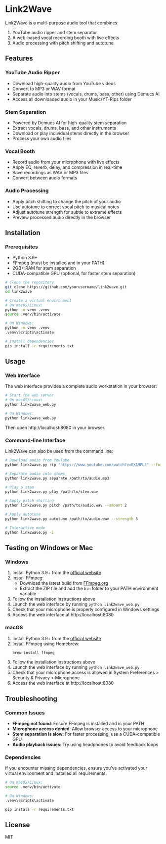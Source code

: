 # Link2Wave

Link2Wave is a multi-purpose audio tool that combines:
1. YouTube audio ripper and stem separator
2. A web-based vocal recording booth with live effects
3. Audio processing with pitch shifting and autotune

## Features

### YouTube Audio Ripper
- Download high-quality audio from YouTube videos
- Convert to MP3 or WAV format
- Separate audio into stems (vocals, drums, bass, other) using Demucs AI
- Access all downloaded audio in your Music/YT-Rips folder

### Stem Separation
- Powered by Demucs AI for high-quality stem separation
- Extract vocals, drums, bass, and other instruments
- Download or play individual stems directly in the browser
- Process your own audio files

### Vocal Booth
- Record audio from your microphone with live effects
- Apply EQ, reverb, delay, and compression in real-time
- Save recordings as WAV or MP3 files
- Convert between audio formats

### Audio Processing
- Apply pitch shifting to change the pitch of your audio
- Use autotune to correct vocal pitch to musical notes
- Adjust autotune strength for subtle to extreme effects
- Preview processed audio directly in the browser

## Installation

### Prerequisites
- Python 3.9+ 
- FFmpeg (must be installed and in your PATH)
- 2GB+ RAM for stem separation
- CUDA-compatible GPU (optional, for faster stem separation)

```bash
# Clone the repository
git clone https://github.com/yourusername/link2wave.git
cd link2wave

# Create a virtual environment
# On macOS/Linux:
python -m venv .venv
source .venv/bin/activate

# On Windows:
python -m venv .venv
.venv\Scripts\activate

# Install dependencies
pip install -r requirements.txt
```

## Usage

### Web Interface

The web interface provides a complete audio workstation in your browser:

```bash
# Start the web server
# On macOS/Linux:
python link2wave_web.py

# On Windows:
python link2wave_web.py
```

Then open http://localhost:8080 in your browser.

### Command-line Interface

Link2Wave can also be used from the command line:

```bash
# Download audio from YouTube
python link2wave.py rip "https://www.youtube.com/watch?v=EXAMPLE" --format mp3

# Separate audio into stems
python link2wave.py separate /path/to/audio.mp3

# Play a stem
python link2wave.py play /path/to/stem.wav

# Apply pitch shifting
python link2wave.py pitch /path/to/audio.wav --amount 2

# Apply autotune
python link2wave.py autotune /path/to/audio.wav --strength 5

# Interactive mode
python link2wave.py -i
```

## Testing on Windows or Mac

### Windows
1. Install Python 3.9+ from the [official website](https://www.python.org/downloads/windows/)
2. Install FFmpeg:
   - Download the latest build from [FFmpeg.org](https://ffmpeg.org/download.html#build-windows)
   - Extract the ZIP file and add the `bin` folder to your PATH environment variable
3. Follow the installation instructions above
4. Launch the web interface by running `python link2wave_web.py`
5. Check that your microphone is properly configured in Windows settings
6. Access the web interface at http://localhost:8080

### macOS
1. Install Python 3.9+ from the [official website](https://www.python.org/downloads/mac-osx/)
2. Install FFmpeg using Homebrew:
   ```bash
   brew install ffmpeg
   ```
3. Follow the installation instructions above
4. Launch the web interface by running `python link2wave_web.py`
5. Check that your microphone access is allowed in System Preferences > Security & Privacy > Microphone
6. Access the web interface at http://localhost:8080

## Troubleshooting

### Common Issues
- **FFmpeg not found**: Ensure FFmpeg is installed and in your PATH
- **Microphone access denied**: Allow browser access to your microphone
- **Stem separation is slow**: For faster processing, use a CUDA-compatible GPU
- **Audio playback issues**: Try using headphones to avoid feedback loops

### Dependencies
If you encounter missing dependencies, ensure you've activated your virtual environment and installed all requirements:
```bash
# On macOS/Linux:
source .venv/bin/activate

# On Windows:
.venv\Scripts\activate

pip install -r requirements.txt
```

## License

MIT 
